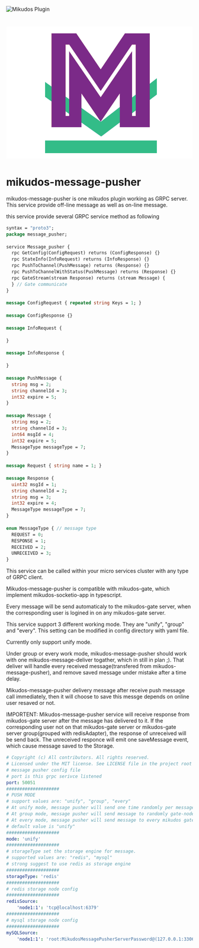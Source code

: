 ![Mikudos Plugin](https://img.shields.io/badge/MIKUDOS-Plugin-orange?style=for-the-badge&logo=appveyor)

# [![Mikudos](https://raw.githubusercontent.com/mikudos/doc/master/mikudos-logo.png)](https://mikudos.github.io/doc)

# mikudos-message-pusher

mikudos-message-pusher is one mikudos plugin working as GRPC server. This service provide off-line message as well as on-line message.

this service provide several GRPC service method as following

```protobuf
syntax = "proto3";
package message_pusher;

service Message_pusher {
  rpc GetConfig(ConfigRequest) returns (ConfigResponse) {}
  rpc StateInfo(InfoRequest) returns (InfoResponse) {}
  rpc PushToChannel(PushMessage) returns (Response) {}
  rpc PushToChannelWithStatus(PushMessage) returns (Response) {}
  rpc GateStream(stream Response) returns (stream Message) {
  } // Gate communicate
}

message ConfigRequest { repeated string Keys = 1; }

message ConfigResponse {}

message InfoRequest {

}

message InfoResponse {

}

message PushMessage {
  string msg = 2;
  string channelId = 3;
  int32 expire = 5;
}

message Message {
  string msg = 2;
  string channelId = 3;
  int64 msgId = 4;
  int32 expire = 5;
  MessageType messageType = 7;
}

message Request { string name = 1; }

message Response {
  uint32 msgId = 1;
  string channelId = 2;
  string msg = 3;
  int32 expire = 4;
  MessageType messageType = 7;
}

enum MessageType { // message type
  REQUEST = 0;
  RESPONSE = 1;
  RECEIVED = 2;
  UNRECEIVED = 3;
}

```

This service can be called within your micro services cluster with any type of GRPC client.

Mikudos-message-pusher is compatible with mikudos-gate, which implement mikudos-socketio-app in typescript.

Every message will be send automaticaly to the mikudos-gate server, when the corresponding user is logined in on any mikudos-gate server.

This service support 3 different working mode. They are "unify", "group" and "every". This setting can be modified in config directory with yaml file.

Currently only support unify mode.

Under group or every work mode, mikudos-message-pusher should work with one mikudos-message-deliver togather, which in still in plan ;). That deliver will handle every received message(transfered from mikudos-message-pusher), and remove saved message under mistake after a time delay.

Mikudos-message-pusher delivery message after receive push message call immediately, then it will choose to save this messge depends on online user resaved or not.

IMPORTENT: Mikudos-message-pusher service will receive response from mikudos-gate server after the message has delivered to it. If the corresponding user not on that mikudos-gate server or mikudos-gate server group(grouped with redisAdapter), the response of unreceived will be send back. The unreceived responce will emit one saveMessage event, which cause message saved to the Storage.

```yaml
# Copyright (c) All contributors. All rights reserved.
# Licensed under the MIT license. See LICENSE file in the project root for full license information.
# message pusher config file
# port is this grpc serivce listened
port: 50051
####################
# PUSH MODE
# support values are: "unify", "group", "every"
# At unify mode, message pusher will send one time randomly per message, this mode passt to the unify adapted mikudos gate
# At group mode, message pusher will send message to randomly gate-node in every group use the groupId value keyed with group in META_DATA, which is send with from mikudos gate.
# At every mode, message pusher will send message to every mikudos gate, which is connected to the message pusher service.
# default value is "unify"
####################
mode: 'unify'
####################
# storageType set the storage engine for message.
# supported values are: "redis", "mysql"
# strong suggest to use redis as storage engine
####################
storageType: 'redis'
####################
# redis storage node config
####################
redisSource:
    'node1:1': 'tcp@localhost:6379'
####################
# mysql storage node config
####################
mySQLSource:
    'node1:1': 'root:MikudosMessagePusherServerPassword@(127.0.0.1:3306)/mikudos_message_pusher?parseTime=true&loc=Local&charset=utf8'
```
